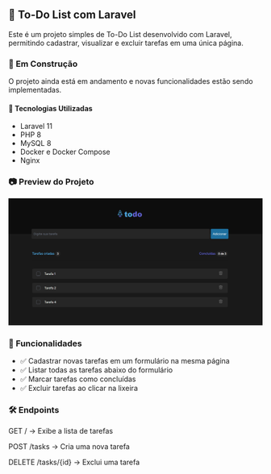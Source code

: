 ## 📝 To-Do List com Laravel 

Este é um projeto simples de To-Do List desenvolvido com Laravel, permitindo cadastrar, visualizar e excluir tarefas em uma única página.

### 🚧 Em Construção
O projeto ainda está em andamento e novas funcionalidades estão sendo implementadas.


#### 🚀  Tecnologias Utilizadas

- Laravel 11 
- PHP 8 
- MySQL 8 
- Docker e Docker Compose
- Nginx

### 📷 Preview do Projeto

![Preview](public/images/screenshots/preview-todo.png)

### 📌 Funcionalidades

- ✅ Cadastrar novas tarefas em um formulário na mesma página
- ✅ Listar todas as tarefas abaixo do formulário
- ✅ Marcar tarefas como concluídas
- ✅ Excluir tarefas ao clicar na lixeira

### 🛠 Endpoints

GET / → Exibe a lista de tarefas

POST /tasks → Cria uma nova tarefa

DELETE /tasks/{id} → Exclui uma tarefa
